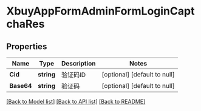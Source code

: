 # XbuyAppFormAdminFormLoginCaptchaRes

## Properties
Name | Type | Description | Notes
------------ | ------------- | ------------- | -------------
**Cid** | **string** | 验证码ID | [optional] [default to null]
**Base64** | **string** | 验证码 | [optional] [default to null]

[[Back to Model list]](../README.md#documentation-for-models) [[Back to API list]](../README.md#documentation-for-api-endpoints) [[Back to README]](../README.md)

